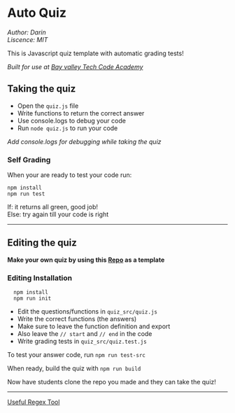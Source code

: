# Auto Quiz
*Author: Darin*  
*Liscence: MIT*  

This is Javascript quiz template with automatic grading tests!

*Built for use at [Bay valley Tech Code Academy](https://www.bayvalleytech.com/)*

## Taking the quiz

* Open the `quiz.js` file
* Write functions to return the correct answer
* Use console.logs to debug your code
* Run `node quiz.js` to run your code

*Add console.logs for debugging while taking the quiz*

### Self Grading

When your are ready to test your code run:

```shell
npm install
npm run test
```

If: it returns all green, good job!  
Else: try again till your code is right

----

## Editing the quiz

**Make your own quiz by using this [Repo](https://github.com/DarinDev1000/auto_quiz.git) as a template**  

### Editing Installation

```shell
  npm install
  npm run init
```

* Edit the questions/functions in `quiz_src/quiz.js`
* Write the correct functions (the answers)
* Make sure to leave the function definition and export
* Also leave the `// start` and `// end` in the code
* Write grading tests in `quiz_src/quiz.test.js`

To test your answer code, run `npm run test-src`

When ready, build the quiz with `npm run build`

Now have students clone the repo you made and they can take the quiz!

---

[Useful Regex Tool](https://regexr.com/)